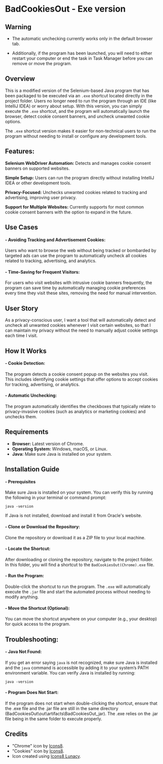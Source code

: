 # BadCookiesOut - Exe version

## Warning

- The automatic unchecking currently works only in the default browser tab. 

- Additionally, if the program has been launched, you will need to either restart your computer or end the task in Task Manager before you can remove or move the program.

## Overview
This is a modified version of the Selenium-based Java program that has been packaged to be executed via an `.exe` shortcut located directly in the project folder. Users no longer need to run the program through an IDE (like IntelliJ IDEA) or worry about setup. With this version, you can simply execute the `.exe` shortcut, and the program will automatically launch the browser, detect cookie consent banners, and uncheck unwanted cookie options.

The `.exe` shortcut version makes it easier for non-technical users to run the program without needing to install or configure any development tools.

## Features:

**Selenium WebDriver Automation:** Detects and manages cookie consent banners on supported websites.

**Simple Setup:** Users can run the program directly without installing IntelliJ IDEA or other development tools.

**Privacy-Focused:** Unchecks unwanted cookies related to tracking and advertising, improving user privacy.

**Support for Multiple Websites:** Currently supports for most common cookie consent banners with the option to expand in the future.

## Use Cases
#### - Avoiding Tracking and Advertisement Cookies:
Users who want to browse the web without being tracked or bombarded by targeted ads can use the program to automatically uncheck all cookies related to tracking, advertising, and analytics.

#### - Time-Saving for Frequent Visitors:
For users who visit websites with intrusive cookie banners frequently, the program can save time by automatically managing cookie preferences every time they visit these sites, removing the need for manual intervention.

## User Story
As a privacy-conscious user, I want a tool that will automatically detect and uncheck all unwanted cookies whenever I visit certain websites, so that I can maintain my privacy without the need to manually adjust cookie settings each time I visit.

## How It Works
#### - Cookie Detection:
The program  detects a cookie consent popup on the websites you visit. This includes identifying cookie settings that offer options to accept cookies for tracking, advertising, or analytics.

#### - Automatic Unchecking:
The program automatically identifies the checkboxes that typically relate to privacy-invasive cookies (such as analytics or marketing cookies) and unchecks them.

## Requirements
- **Browser:** Latest version of Chrome.
- **Operating System:** Windows, macOS, or Linux.
- **Java:** Make sure Java is installed on your system.

## Installation Guide
#### - Prerequisites
Make sure Java is installed on your system. You can verify this by running the following in your terminal or command prompt:

`java -version`

If Java is not installed, download and install it from Oracle's website.

#### - Clone or Download the Repository:
Clone the repository or download it as a ZIP file to your local machine.

#### - Locate the Shortcut:
After downloading or cloning the repository, navigate to the project folder. In this folder, you will find a shortcut to the `BadCookiesOut(Chrome).exe` file.

#### - Run the Program:
Double-click the shortcut to run the program. The `.exe` will automatically execute the `.jar` file and start the automated process without needing to modify anything.

#### - Move the Shortcut (Optional):
You can move the shortcut anywhere on your computer (e.g., your desktop) for quick access to the program.

## Troubleshooting:
#### - Java Not Found:
If you get an error saying `java` is not recognized, make sure Java is installed and the `java` command is accessible by adding it to your system’s PATH environment variable.
You can verify Java is installed by running:

`java -version`

#### - Program Does Not Start:
If the program does not start when double-clicking the shortcut, ensure that the .exe file and the .jar file are still in the same directory (BadCookiesOut\out\artifacts\BadCookiesOut_jar). The .exe relies on the .jar file being in the same folder to execute properly.

## Credits

- "Chrome" icon by [Icons8](https://icons8.com/icon/ejub91zEY6Sl/chrome).
- "Cookies" icon by [Icons8](https://icons8.com/icon/51173/cookies).
- Icon created using [Icons8 Lunacy](https://icons8.com/lunacy).
